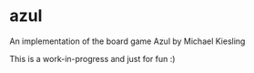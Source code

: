 # azul
An implementation of the board game Azul by Michael Kiesling

This is a work-in-progress and just for fun :) 